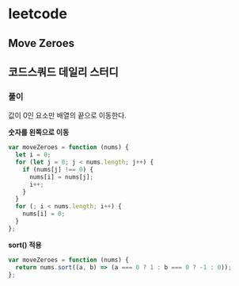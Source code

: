 # leetcode

## Move Zeroes

## 코드스쿼드 데일리 스터디

### 풀이

값이 0인 요소만 배열의 끝으로 이동한다.

**숫자를 왼쪽으로 이동**

```js
var moveZeroes = function (nums) {
  let i = 0;
  for (let j = 0; j < nums.length; j++) {
    if (nums[j] !== 0) {
      nums[i] = nums[j];
      i++;
    }
  }
  for (; i < nums.length; i++) {
    nums[i] = 0;
  }
};
```

**sort() 적용**

```js
var moveZeroes = function (nums) {
  return nums.sort((a, b) => (a === 0 ? 1 : b === 0 ? -1 : 0));
};
```

